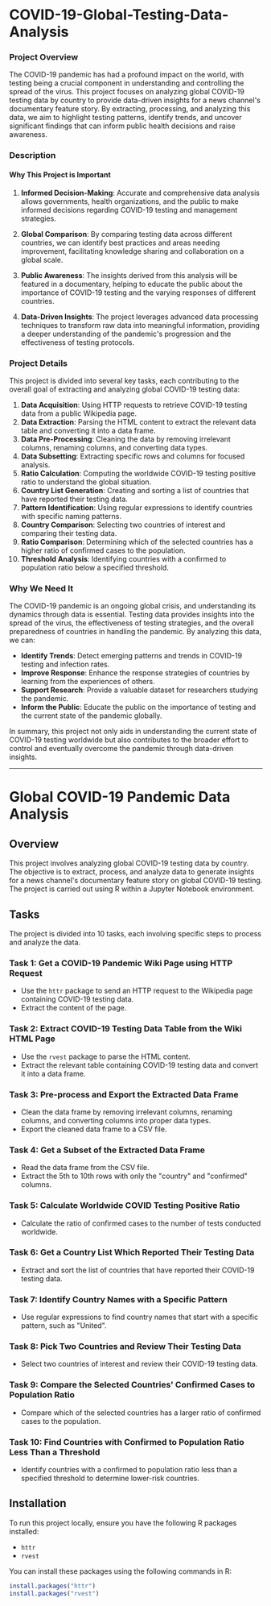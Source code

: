 # COVID-19-Global-Testing-Data-Analysis

### Project Overview

The COVID-19 pandemic has had a profound impact on the world, with testing being a crucial component in understanding and controlling the spread of the virus. This project focuses on analyzing global COVID-19 testing data by country to provide data-driven insights for a news channel's documentary feature story. By extracting, processing, and analyzing this data, we aim to highlight testing patterns, identify trends, and uncover significant findings that can inform public health decisions and raise awareness.

### Description

#### Why This Project is Important

1. **Informed Decision-Making**: Accurate and comprehensive data analysis allows governments, health organizations, and the public to make informed decisions regarding COVID-19 testing and management strategies.
  
2. **Global Comparison**: By comparing testing data across different countries, we can identify best practices and areas needing improvement, facilitating knowledge sharing and collaboration on a global scale.

3. **Public Awareness**: The insights derived from this analysis will be featured in a documentary, helping to educate the public about the importance of COVID-19 testing and the varying responses of different countries.

4. **Data-Driven Insights**: The project leverages advanced data processing techniques to transform raw data into meaningful information, providing a deeper understanding of the pandemic's progression and the effectiveness of testing protocols.

### Project Details

This project is divided into several key tasks, each contributing to the overall goal of extracting and analyzing global COVID-19 testing data:

1. **Data Acquisition**: Using HTTP requests to retrieve COVID-19 testing data from a public Wikipedia page.
2. **Data Extraction**: Parsing the HTML content to extract the relevant data table and converting it into a data frame.
3. **Data Pre-Processing**: Cleaning the data by removing irrelevant columns, renaming columns, and converting data types.
4. **Data Subsetting**: Extracting specific rows and columns for focused analysis.
5. **Ratio Calculation**: Computing the worldwide COVID-19 testing positive ratio to understand the global situation.
6. **Country List Generation**: Creating and sorting a list of countries that have reported their testing data.
7. **Pattern Identification**: Using regular expressions to identify countries with specific naming patterns.
8. **Country Comparison**: Selecting two countries of interest and comparing their testing data.
9. **Ratio Comparison**: Determining which of the selected countries has a higher ratio of confirmed cases to the population.
10. **Threshold Analysis**: Identifying countries with a confirmed to population ratio below a specified threshold.

### Why We Need It

The COVID-19 pandemic is an ongoing global crisis, and understanding its dynamics through data is essential. Testing data provides insights into the spread of the virus, the effectiveness of testing strategies, and the overall preparedness of countries in handling the pandemic. By analyzing this data, we can:

- **Identify Trends**: Detect emerging patterns and trends in COVID-19 testing and infection rates.
- **Improve Response**: Enhance the response strategies of countries by learning from the experiences of others.
- **Support Research**: Provide a valuable dataset for researchers studying the pandemic.
- **Inform the Public**: Educate the public on the importance of testing and the current state of the pandemic globally.

In summary, this project not only aids in understanding the current state of COVID-19 testing worldwide but also contributes to the broader effort to control and eventually overcome the pandemic through data-driven insights.



---

# Global COVID-19 Pandemic Data Analysis

## Overview
This project involves analyzing global COVID-19 testing data by country. The objective is to extract, process, and analyze data to generate insights for a news channel's documentary feature story on global COVID-19 testing. The project is carried out using R within a Jupyter Notebook environment.

## Tasks
The project is divided into 10 tasks, each involving specific steps to process and analyze the data.

### Task 1: Get a COVID-19 Pandemic Wiki Page using HTTP Request
- Use the `httr` package to send an HTTP request to the Wikipedia page containing COVID-19 testing data.
- Extract the content of the page.

### Task 2: Extract COVID-19 Testing Data Table from the Wiki HTML Page
- Use the `rvest` package to parse the HTML content.
- Extract the relevant table containing COVID-19 testing data and convert it into a data frame.

### Task 3: Pre-process and Export the Extracted Data Frame
- Clean the data frame by removing irrelevant columns, renaming columns, and converting columns into proper data types.
- Export the cleaned data frame to a CSV file.

### Task 4: Get a Subset of the Extracted Data Frame
- Read the data frame from the CSV file.
- Extract the 5th to 10th rows with only the "country" and "confirmed" columns.

### Task 5: Calculate Worldwide COVID Testing Positive Ratio
- Calculate the ratio of confirmed cases to the number of tests conducted worldwide.

### Task 6: Get a Country List Which Reported Their Testing Data
- Extract and sort the list of countries that have reported their COVID-19 testing data.

### Task 7: Identify Country Names with a Specific Pattern
- Use regular expressions to find country names that start with a specific pattern, such as "United".

### Task 8: Pick Two Countries and Review Their Testing Data
- Select two countries of interest and review their COVID-19 testing data.

### Task 9: Compare the Selected Countries' Confirmed Cases to Population Ratio
- Compare which of the selected countries has a larger ratio of confirmed cases to the population.

### Task 10: Find Countries with Confirmed to Population Ratio Less Than a Threshold
- Identify countries with a confirmed to population ratio less than a specified threshold to determine lower-risk countries.

## Installation
To run this project locally, ensure you have the following R packages installed:
- `httr`
- `rvest`

You can install these packages using the following commands in R:
```r
install.packages("httr")
install.packages("rvest")
```


